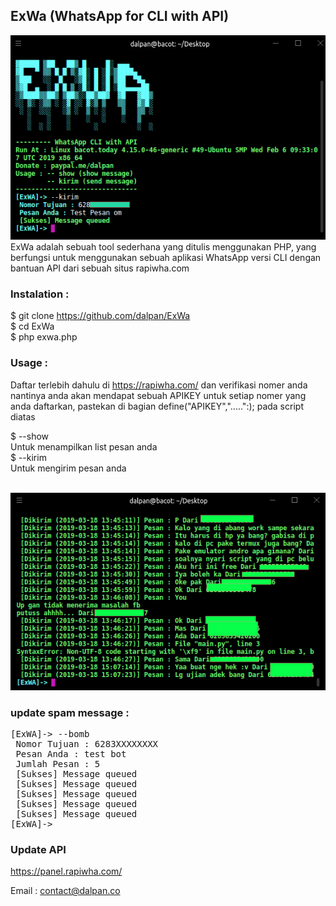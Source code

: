 ## ExWa (WhatsApp for CLI with API)
![Screenshoot](/screenshoot.png)
<br>
ExWa adalah sebuah tool sederhana yang ditulis menggunakan PHP, yang berfungsi untuk menggunakan sebuah aplikasi WhatsApp versi CLI dengan bantuan API dari sebuah situs rapiwha.com
<br>
### Instalation :

$ git clone https://github.com/dalpan/ExWa <br>
$ cd ExWa <br>
$ php exwa.php <br>

### Usage :

Daftar terlebih dahulu di https://rapiwha.com/ dan verifikasi nomer anda nantinya anda akan mendapat sebuah APIKEY untuk setiap nomer yang anda daftarkan, pastekan di bagian define("APIKEY",".....":); pada script diatas

$ --show <br>
  Untuk menampilkan list pesan anda <br>
$ --kirim <br>
  Untuk mengirim pesan anda<br><br>
  
![Screenshoot](/screenshoot2.png)

### update spam message :

<pre>
[ExWA]-> --bomb
 Nomor Tujuan : 6283XXXXXXXX
 Pesan Anda : test bot
 Jumlah Pesan : 5
 [Sukses] Message queued 
 [Sukses] Message queued 
 [Sukses] Message queued 
 [Sukses] Message queued 
 [Sukses] Message queued 
[ExWA]-> 
</pre>
### Update API 

https://panel.rapiwha.com/

Email : contact@dalpan.co
